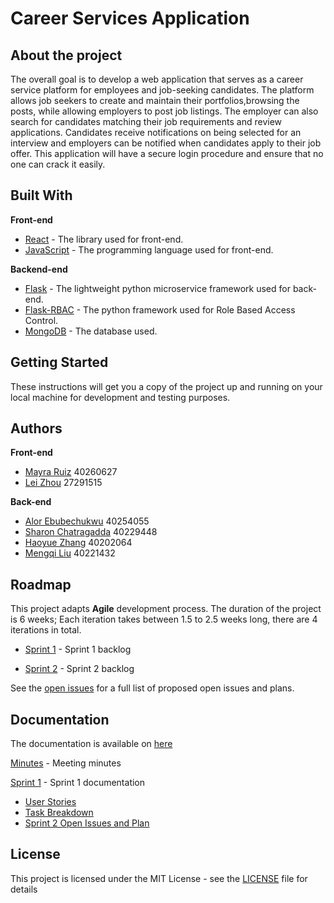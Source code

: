 # Career Services Application
## About the project 
The overall goal is to develop a web application that serves as a career service platform for employees and job-seeking candidates. The platform allows job seekers to create and maintain their portfolios,browsing the posts, while allowing employers to post job listings. The employer can also search for candidates matching their job requirements and review applications. Candidates receive notifications on being selected for an interview and employers can be notified when candidates apply to their job offer. This application will have a secure login procedure and ensure that no one can crack it easily.

## Built With
**Front-end**
* [React](https://react.dev/) - The library used for front-end.
* [JavaScript](https://developer.mozilla.org/en-US/docs/Web/JavaScript) - The programming language used for front-end.
  
**Backend-end**
* [Flask](https://flask.palletsprojects.com/en/2.3.x/) - The lightweight python microservice framework used for back-end.
* [Flask-RBAC](https://flask-rbac.readthedocs.io/en/latest/) - The python framework used for Role Based Access Control. 
* [MongoDB](https://www.mongodb.com/) - The database used.
  

## Getting Started

These instructions will get you a copy of the project up and running on your local machine for development and testing purposes.    


## Authors
**Front-end**
* [Mayra Ruiz](https://github.com/meyruiz) 40260627
* [Lei Zhou](https://github.com/Autosleep) 27291515

**Back-end**
* [Alor Ebubechukwu](https://github.com/Alor-e) 40254055
* [Sharon Chatragadda](https://github.com/SecretAgentShh) 40229448 
* [Haoyue Zhang](https://github.com/Elsavid) 40202064 
* [Mengqi Liu](https://github.com/paullmq8) 40221432

## Roadmap 
This project adapts **Agile** development process. The duration of the project is 6 weeks; Each iteration takes between 1.5 to 2.5 weeks long, there are 4 iterations in total.

* [Sprint 1](https://github.com/meyruiz/MACS-Soen6011summer2023/milestone/1) - Sprint 1 backlog

* [Sprint 2](https://github.com/meyruiz/MACS-Soen6011summer2023/milestone/2) - Sprint 2 backlog

See the [open issues](https://github.com/meyruiz/MACS-Soen6011summer2023/issues) for a full list of proposed open issues and plans.


## Documentation 
The documentation is available on [here](https://github.com/meyruiz/MACS-Soen6011summer2023/wiki) 

[Minutes](https://github.com/meyruiz/MACS-Soen6011summer2023/wiki/Minutes) - Meeting minutes

[Sprint 1](https://github.com/meyruiz/MACS-Soen6011summer2023/wiki#sprint1)  - Sprint 1 documentation 
 * [User Stories](https://github.com/meyruiz/MACS-Soen6011summer2023/wiki/User-Stories#user-stories)
 * [Task Breakdown](https://github.com/meyruiz/MACS-Soen6011summer2023/wiki/Project-Task-Assignment-and-Breakdown)
 * [Sprint 2 Open Issues and Plan](https://github.com/meyruiz/MACS-Soen6011summer2023/wiki/Open-issues-or-plan-for-next-Sprint#sprint-2-plan)

## License

This project is licensed under the MIT License - see the [LICENSE](LICENSE) file for details

